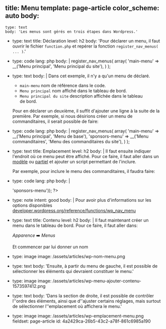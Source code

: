 title: Menu
template: page-article
color_scheme: auto
body:
  -
    type: text
    body: 'Les menus sont gérés en trois étapes dans Wordpress.'
  -
    type: text
    title: Déclaration
    level: h2
    body: 'Pour déclarer un menu, il faut ouvrir le fichier `function.php` et repérer la fonction `register_nav_menus( ... )`.'
  -
    type: code
    lang: php
    body: |
      register_nav_menus( 
        array(
          'main-menu' => __('Menu principal', 'Menu principal du site'), 
        )
      );
  -
    type: text
    body: |
      Dans cet exemple, il n'y a qu'un menu de déclaré.
      
      - `main-menu` nom de référence dans le&nbsp;code.
      - `Menu principal` nom affiché dans le tableau de&nbsp;bord.
      - `Menu principal du site` description affichée dans le tableau de&nbsp;bord.
      
      Pour en déclarer un deuxième, il suffit d'ajouter une ligne à la suite de la première. Par exemple, si nous désirions créer un menu de commanditaires, il serait possible de faire:
  -
    type: code
    lang: php
    body: |
      register_nav_menus( 
        array(
          'main-menu' => __('Menu principal', 'Menu de base'), 
          'sponsors-menu' => __('Menu commanditaires', 'Menu des commanditaires du site'), 
        )
      );
  -
    type: text
    title: Emplacement
    level: h2
    body: |
      Il faut ensuite indiquer l'endroit où ce menu peut être affiché. Pour ce faire, il faut aller dans un [modèle](./templates) ou [partiel](./parts) et ajouter un script permettant de&nbsp;l'inclure.
      
      Par exemple, pour inclure le menu des commanditaires, il faudra&nbsp;faire:
  -
    type: code
    lang: php
    body: |
      <?php 
        wp_nav_menu(array('theme_location' => 'sponsors-menu'));
      ?>
  -
    type: note
    intent: good
    body: |
      Pour avoir plus d'informations sur les options disponibles
      [developer.wordpress.org/reference/functions/wp_nav_menu](https://developer.wordpress.org/reference/functions/wp_nav_menu/)
  -
    type: text
    title: Contenu
    level: h2
    body: |
      Il faut maintenant créer un menu dans le tableau de bord. Pour ce faire, il faut aller&nbsp;dans:
      
      _Apparence_ ➡️ _Menus_
      
      Et commencer par lui donner un&nbsp;nom
  -
    type: image
    image: /assets/articles/wp-nom-menu.png
  -
    type: text
    body: 'Ensuite, à partir du menu de gauche, il est possible de sélectionner les éléments qui devraient constituer le&nbsp;menu.'
  -
    type: image
    image: /assets/articles/wp-menu-ajouter-contenu-1573597412.png
  -
    type: text
    body: 'Dans la section de droite, il est possible de contrôler l''ordre des éléments, ainsi que d''ajuster certains réglages, mais surtout de sélectionner l''emplacement où affichera le&nbsp;menu.'
  -
    type: image
    image: /assets/articles/wp-emplacement-menu.png
fieldset: page-article
id: 4a2429ca-26b5-43c2-a78f-861c6985a190
